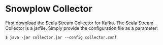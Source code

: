 # Snowplow Collector

First [download](https://bintray.com/snowplow/snowplow-generic/snowplow-scala-stream-collector/1.0.0#files) the Scala Stream Collector for Kafka. The Scala Stream Collector is a jarfile. Simply provide the configuration file as a parameter:

```$ java -jar collector.jar --config collector.conf ```
